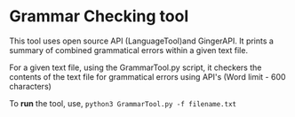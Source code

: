 # Grammar Checking tool

This tool uses open source API (LanguageTool)and GingerAPI. It prints a summary of combined grammatical errors within a given text file. 

For a given text file, using the GrammarTool.py script, it checkers the contents of the text file for grammatical errors using API's (Word limit - 600 characters)

To **run** the tool, use, `python3 GrammarTool.py -f filename.txt`
